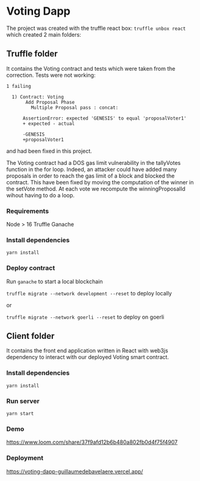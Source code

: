 # Voting Dapp

The project was created with the truffle react box: `truffle unbox react` which created 2 main folders:

## Truffle folder

It contains the Voting contract and tests which were taken from the correction.
Tests were not working:
```
1 failing

  1) Contract: Voting
       Add Proposal Phase
         Multiple Proposal pass : concat:

      AssertionError: expected 'GENESIS' to equal 'proposalVoter1'
      + expected - actual

      -GENESIS
      +proposalVoter1
```
and had been fixed in this project.

The Voting contract had a DOS gas limit vulnerability in the tallyVotes function in the for loop. Indeed, an attacker could have added many proposals in order to reach the gas limit of a block and blocked the contract.
This have been fixed by moving the computation of the winner in the setVote method. At each vote we recompute the winningProposalId wihout having to do a loop.

### Requirements

Node > 16
Truffle
Ganache

### Install dependencies
`yarn install`

### Deploy contract

Run `ganache` to start a local blockchain

`truffle migrate --network development --reset` to deploy locally

or

`truffle migrate --network goerli --reset` to deploy on goerli

## Client folder

It contains the front end application written in React with web3js dependency to interact with our deployed Voting smart contract.

### Install dependencies

`yarn install`

### Run server

`yarn start`

### Demo

https://www.loom.com/share/37f9afd12b6b480a802fb0d4f75f4907

### Deployment

https://voting-dapp-guillaumedebavelaere.vercel.app/
